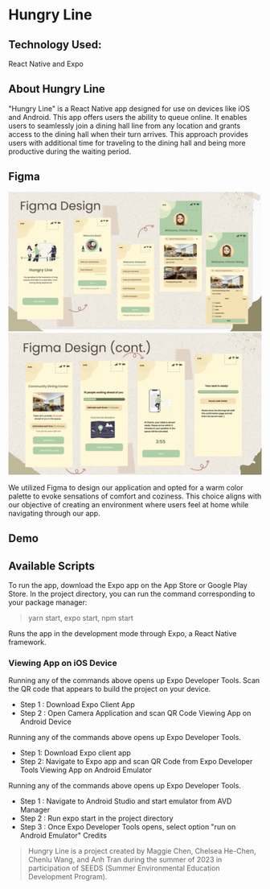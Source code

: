 # Hungry Line

## Technology Used:

React Native and Expo

## About Hungry Line

"Hungry Line" is a React Native app designed for use on devices like iOS and Android. This app offers users the ability to queue online. It enables users to seamlessly join a dining hall line from any location and grants access to the dining hall when their turn arrives. This approach provides users with additional time for traveling to the dining hall and being more productive during the waiting period.

## Figma

![alt text](src/assets/figma1.png)
![alt text](src/assets/figma2.png)

We utilized Figma to design our application and opted for a warm color palette to evoke sensations of comfort and coziness. This choice aligns with our objective of creating an environment where users feel at home while navigating through our app.

## Demo

## Available Scripts

To run the app, download the Expo app on the App Store or Google Play Store. In the project directory, you can run the command corresponding to your package manager:

> yarn start, expo start, npm start

Runs the app in the development mode through Expo, a React Native framework.

### Viewing App on iOS Device

Running any of the commands above opens up Expo Developer Tools. Scan the QR code that appears to build the project on your device.

- Step 1 : Download Expo Client App
- Step 2 : Open Camera Application and scan QR Code
Viewing App on Android Device

Running any of the commands above opens up Expo Developer Tools.

- Step 1: Download Expo client app
- Step 2: Navigate to Expo app and scan QR Code from Expo Developer Tools
Viewing App on Android Emulator

Running any of the commands above opens up Expo Developer Tools.

- Step 1 : Navigate to Android Studio and start emulator from AVD Manager
- Step 2 : Run expo start in the project directory
- Step 3 : Once Expo Developer Tools opens, select option "run on Android Emulator"
Credits

> Hungry Line is a project created by Maggie Chen, Chelsea He-Chen, Chenlu Wang, and Anh Tran during the summer of 2023 in participation of SEEDS (​Summer Environmental Education Development Program).
